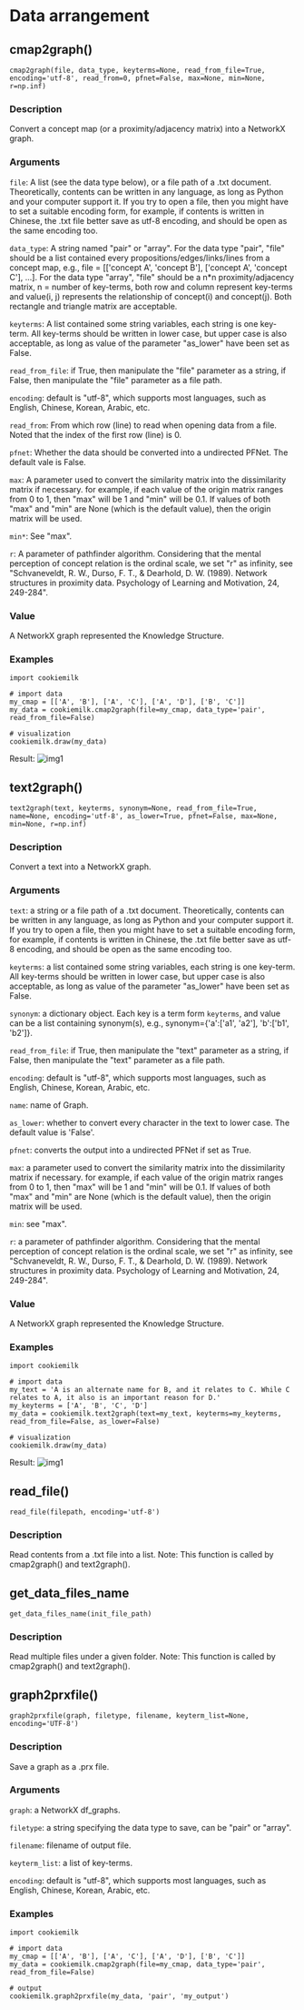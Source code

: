 # Data arrangement

## cmap2graph()

`cmap2graph(file, data_type, keyterms=None, read_from_file=True, encoding='utf-8', read_from=0, pfnet=False, max=None, min=None, r=np.inf)`
    
### Description    
Convert a concept map (or a proximity/adjacency matrix) into a NetworkX graph.

### Arguments
``file``: A list (see the data type below), or a file path of a .txt document. Theoretically, contents can be written in any language, as long as Python and your computer support it. If you try to open a file, then you might have to set a suitable encoding form, for example, if contents is written in Chinese, the .txt file better save as utf-8 encoding, and should be open as the same encoding too.

``data_type``: A string named "pair" or "array". For the data type "pair", "file" should be a list contained every propositions/edges/links/lines from a concept map, e.g., file = [['concept A', 'concept B'], ['concept A', 'concept C'], ...]. For the data type  "array", "file" should be a n*n proximity/adjacency matrix, n = number of key-terms, both row and column represent key-terms and value(i, j) represents the relationship of concept(i) and concept(j). Both rectangle and triangle matrix are acceptable. 

``keyterms``: A list contained some string variables, each string is one key-term. All key-terms should be written in lower case, but upper case is also acceptable, as long as value of the parameter "as_lower" have been set as False.

``read_from_file``: if True, then manipulate the "file" parameter as a string, if False, then manipulate the "file" parameter as a file path. 

``encoding``: default is "utf-8", which supports most languages, such as English, Chinese, Korean, Arabic, etc. 

``read_from``: From which row (line) to read when opening data from a file. Noted that the index of the first row (line) is 0.

``pfnet``: Whether the data should be converted into a undirected PFNet. The default vale is False.

``max``: A parameter used to convert the similarity matrix into the dissimilarity matrix if necessary. for example, if each value of the origin matrix ranges from 0 to 1, then "max" will be 1 and "min" will be 0.1. If values of both "max" and "min" are None (which is the default value), then the origin matrix will be used.

``min*``: See "max".

``r``: A parameter of pathfinder algorithm. Considering that the mental perception of concept relation is the ordinal scale, we set "r" as infinity, see "Schvaneveldt, R. W., Durso, F. T., & Dearhold, D. W. (1989). Network structures in proximity data. Psychology of Learning and Motivation, 24, 249-284".
    

### Value

A NetworkX graph represented the Knowledge Structure.

### Examples

```
import cookiemilk

# import data
my_cmap = [['A', 'B'], ['A', 'C'], ['A', 'D'], ['B', 'C']]
my_data = cookiemilk.cmap2graph(file=my_cmap, data_type='pair', read_from_file=False)

# visualization
cookiemilk.draw(my_data)
```

Result:
![img1](/img/graph.png)

## text2graph()

`text2graph(text, keyterms, synonym=None, read_from_file=True, name=None, encoding='utf-8', as_lower=True, pfnet=False, max=None, min=None, r=np.inf)`

### Description 
Convert a text into a NetworkX graph.

### Arguments
``text``: a string or a file path of a .txt document. Theoretically, contents can be written in any language, as long as Python and your computer support it. If you try to open a file, then you might have to set a suitable encoding form, for example, if contents is written in Chinese, the .txt file better save as utf-8 encoding, and should be open as the same encoding too.

``keyterms``: a list contained some string variables, each string is one key-term. All key-terms should be written in lower case, but upper case is also acceptable, as long as value of the parameter "as_lower" have been set as False.

``synonym``: a dictionary object. Each key is a term form `keyterms`, and value can be a list containing synonym(s), e.g., synonym={'a':['a1', 'a2'], 'b':['b1', 'b2']}.

``read_from_file``: if True, then manipulate the "text" parameter as a string, if False, then manipulate the "text" parameter as a file path.

``encoding``: default is "utf-8", which supports most languages, such as English, Chinese, Korean, Arabic, etc.

``name``: name of Graph.

``as_lower``: whether to convert every character in the text to lower case. The default value is 'False'.

``pfnet``: converts the output into a undirected PFNet if set as True.

``max``: a parameter used to convert the similarity matrix into the dissimilarity matrix if necessary. for example, if each value of the origin matrix ranges from 0 to 1, then "max" will be 1 and "min" will be 0.1. If values of both "max" and "min" are None (which is the default value), then the origin matrix will be used.

``min``: see "max".

``r``: a parameter of pathfinder algorithm. Considering that the mental perception of concept relation is the ordinal scale, we set "r" as infinity, see "Schvaneveldt, R. W., Durso, F. T., & Dearhold, D. W. (1989). Network structures in proximity data. Psychology of Learning and Motivation, 24, 249-284".

### Value

A NetworkX graph represented the Knowledge Structure.

### Examples

```
import cookiemilk

# import data
my_text = 'A is an alternate name for B, and it relates to C. While C relates to A, it also is an important reason for D.'
my_keyterms = ['A', 'B', 'C', 'D']
my_data = cookiemilk.text2graph(text=my_text, keyterms=my_keyterms, read_from_file=False, as_lower=False)

# visualization
cookiemilk.draw(my_data)
```

Result:
![img1](/img/graph.png)

## read_file()

`read_file(filepath, encoding='utf-8')`
    
### Description    
Read contents from a .txt file into a list. Note: This function is called by cmap2graph() and text2graph().


## get_data_files_name

`get_data_files_name(init_file_path)`
    
### Description    
Read multiple files under a given folder. Note: This function is called by cmap2graph() and text2graph().

## graph2prxfile()

`graph2prxfile(graph, filetype, filename, keyterm_list=None, encoding='UTF-8')`
    
### Description    
Save a graph as a .prx file.

### Arguments
``graph``: a NetworkX df_graphs.

``filetype``: a string specifying the data type to save, can be "pair" or "array".

``filename``: filename of output file.

``keyterm_list``: a list of key-terms.

``encoding``: default is "utf-8", which supports most languages, such as English, Chinese, Korean, Arabic, etc.

### Examples
```
import cookiemilk

# import data
my_cmap = [['A', 'B'], ['A', 'C'], ['A', 'D'], ['B', 'C']]
my_data = cookiemilk.cmap2graph(file=my_cmap, data_type='pair', read_from_file=False)

# output
cookiemilk.graph2prxfile(my_data, 'pair', 'my_output')
```
